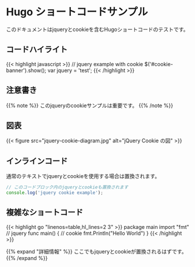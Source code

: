 # Hugo ショートコードサンプル

このドキュメントはjqueryとcookieを含むHugoショートコードのテストです。

## コードハイライト

{{< highlight javascript >}}
// jquery example with cookie
$('#cookie-banner').show();
var jquery = 'test';
{{< /highlight >}}

## 注意書き

{{% note %}}
このjqueryのcookieサンプルは重要です。
{{% /note %}}

## 図表

{{< figure src="jquery-cookie-diagram.jpg" alt="jQuery Cookie の図" >}}

## インラインコード

通常のテキストでjqueryとcookieを使用する場合は置換されます。

```javascript
// このコードブロック内のjqueryとcookieも置換されます
console.log('jquery cookie example');
```

## 複雑なショートコード

{{< highlight go "linenos=table,hl_lines=2 3" >}}
package main
import "fmt" // jquery
func main() { // cookie
    fmt.Println("Hello World")
}
{{< /highlight >}}

{{% expand "詳細情報" %}}
ここでもjqueryとcookieが置換されるはずです。
{{% /expand %}}
